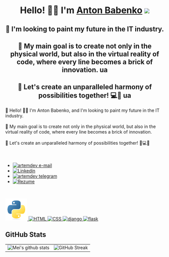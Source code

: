 <h1 align="center">Hello! 👨‍🔬 I'm <a href="https://www.linkedin.com/in/babenko-anton/" target="_blank">Anton Babenko</a> 
<img src="https://github.com/blackcater/blackcater/raw/main/images/Hi.gif" height="32"/></h1>
<h2 align="center">🎨  I'm looking to paint my future in the IT industry.</h2>
<h2 align="center">🔭  My main goal is to create not only in the physical world, but also in the virtual reality of code, where every line becomes a brick of innovation. ua</h2>
<h2 align="center">👯  Let's create an unparalleled harmony of possibilities together! 💻🏡 ua</h2>





👋  Hello! 👨‍🔬 I'm Anton Babenko, and I'm looking to paint my future in the IT industry.
  <br>
  <br>
🔭  My main goal is to create not only in the physical world, but also in the virtual reality of code, where every line becomes a brick of innovation.
 <br>
 <br>
👯  Let's create an unparalleled harmony of possibilities together! 🎨💻🏡
<br>
<br>
<br>
- [![artemdev e-mail](https://img.shields.io/badge/Gmail-antonbabenko1983@gmail.com-red?style=plastic&logo=gmail&link=mailto:artem.zimovets@gmail.com)](mailto:antonbabenko1983@gmail.com)
- [![Linkedin](https://img.shields.io/badge/-Linkedin-blue?style=flat&logo=Linkedin&logoColor=white)](https://www.linkedin.com/in/babenko-anton/)
- [![artemdev telegram](https://img.shields.io/badge/Telegram-%40BabenkoAnton?style=plastic&logo=telegram&link=https://t.me/artemzimovets)](https://t.me/BabenkoAnton)
- [![Rezume](https://img.shields.io/badge/-Rezume-blue?style=flat&logo=Linkedin&logoColor=white)](https://www.canva.com/design/DAF9KatXbtw/laFNBf0DsG7W0d-8vG5ZbA/view?utm_content=DAF9KatXbtw&utm_campaign=designshare&utm_medium=link&utm_source=editor)
<br>
<p align="left"> 
  <a href="https://www.python.org" target="_blank" rel="noreferrer"> <img src="https://raw.githubusercontent.com/devicons/devicon/master/icons/python/python-original.svg" alt="python" width="70" height="70"/> </a>
  <a href="https://developer.mozilla.org/en-US/docs/Web/HTML" target="_blank" rel="noreferrer"> <img src="https://upload.wikimedia.org/wikipedia/commons/6/61/HTML5_logo_and_wordmark.svg" alt="HTML" width="70" height="70"/> </a>
  <a href="https://developer.mozilla.org/en-US/docs/Web/CSS" target="_blank" rel="noreferrer"> <img src="https://upload.wikimedia.org/wikipedia/commons/d/d5/CSS3_logo_and_wordmark.svg" alt="CSS" width="70" height="70"/> </a>
  <a href="https://www.djangoproject.com" target="_blank" rel="noreferrer"> <img src="https://upload.wikimedia.org/wikipedia/commons/7/75/Django_logo.svg" alt="django" width="90" height="70"/> </a>
  <a href="https://flask.palletsprojects.com/en/2.2.x/" target="_blank" rel="noreferrer"> <img src="https://upload.wikimedia.org/wikipedia/commons/thumb/3/3c/Flask_logo.svg/1200px-Flask_logo.svg.png" alt="flask" width="90" height="70"/> </a>
<br>

## GitHub Stats

| | |
| :---: | :---: |
| ![Mei's github stats](https://github-readme-stats.vercel.app/api?username=bobantonbob&show_icons=true&theme=dark) | ![GitHub Streak](https://streak-stats.demolab.com/?user=bobantonbob&theme=dark) |
